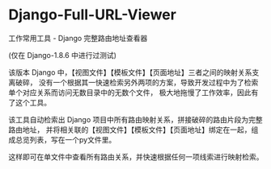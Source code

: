 # Django-Full-URL-Viewer
工作常用工具 - Django 完整路由地址查看器

(仅在 Django-1.8.6 中进行过测试)

该版本 Django 中，【视图文件】【模板文件】【页面地址】三者之间的映射关系支离破碎，
没有一个根据其一快速检索另外两项的方案，导致开发过程中为了检索单个对应关系而访问无数目录中的无数个文件，
极大地拖慢了工作效率，因此有了这个工具。

该工具自动检索出 Django 项目中所有路由映射关系，拼接破碎的路由片段为完整路由地址，
并将相关联的【视图文件】【模板文件】【页面地址】绑定在一起，组成总览列表，写在一个py文件里。

这样即可在单文件中查看所有路由关系，并快速根据任何一项线索进行映射检索。
